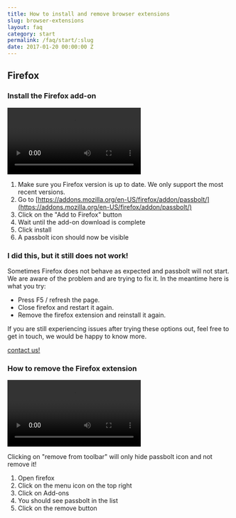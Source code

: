 ```yaml
---
title: How to install and remove browser extensions
slug: browser-extensions
layout: faq
category: start
permalink: /faq/start/:slug
date: 2017-01-20 00:00:00 Z
---
```


## Firefox
### Install the Firefox add-on

<video controls=""><source src="https://raw.githubusercontent.com/passbolt/passbolt_styleguide/master/src/video/an_install_plugin_firefox_864.mp4" type="video/mp4"></video>

1. 	Make sure you Firefox version is up to date. We only support the most recent versions.  
2. 	Go to [https://addons.mozilla.org/en-US/firefox/addon/passbolt/](https://addons.mozilla.org/en-US/firefox/addon/passbolt/)
3.  Click on the "Add to Firefox" button
4.  Wait until the add-on download is complete
5.  Click install
6.  A passbolt icon should now be visible

### I did this, but it still does not work!

Sometimes Firefox does not behave as expected and passbolt will not start. We are aware of the problem and are trying to fix it. In the meantime here is what you try:

*   Press F5 / refresh the page.
*   Close firefox and restart it again.
*   Remove the firefox extension and reinstall it again.

If you are still experiencing issues after trying these options out, feel free to get in touch, we would be happy to know more.

[contact us!](mailto:contact@passbolt.com)

### How to remove the Firefox extension

<video controls=""><source src="https://raw.githubusercontent.com/passbolt/passbolt_styleguide/master/src/video/an_remove_plugin_firefox_864.mp4" type="video/mp4"></video>

Clicking on "remove from toolbar" will only hide passbolt icon and not remove it!

1.  Open firefox
2.  Click on the menu icon on the top right
3.  Click on Add-ons
4.  You should see passbolt in the list
5.  Click on the remove button